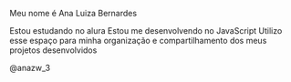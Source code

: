 Meu nome é Ana Luiza Bernardes

Estou estudando no alura
Estou me desenvolvendo no JavaScript
Utilizo esse espaço para minha organização e compartilhamento dos meus projetos desenvolvidos 

@anazw_3
